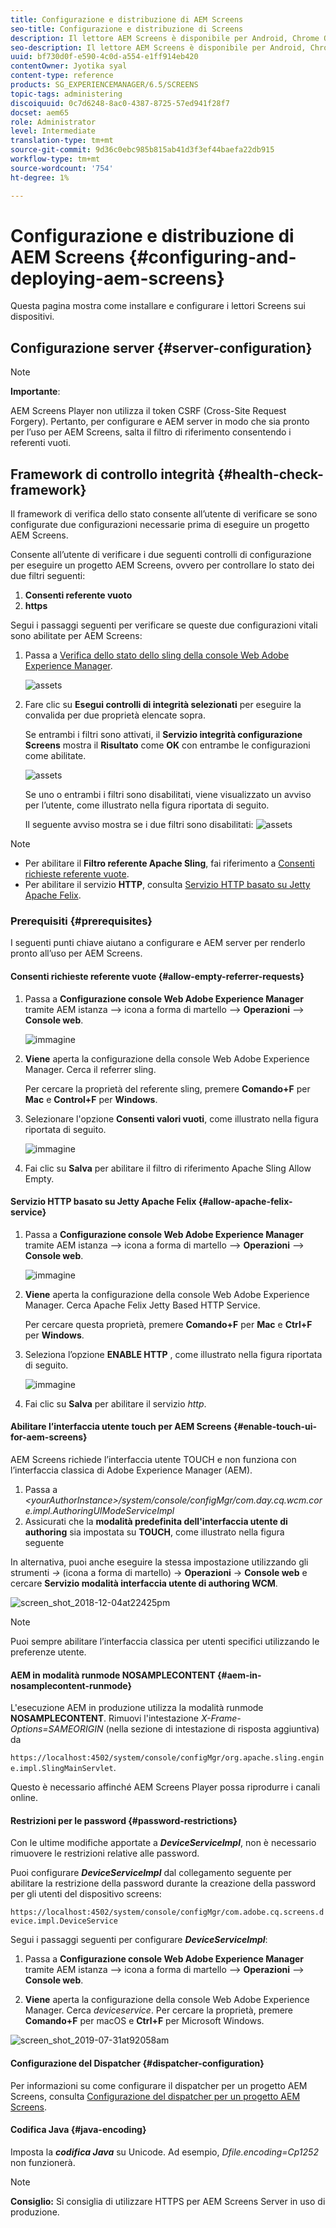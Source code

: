 ```yaml
---
title: Configurazione e distribuzione di AEM Screens
seo-title: Configurazione e distribuzione di Screens
description: Il lettore AEM Screens è disponibile per Android, Chrome OS, iOS e Windows. Questa pagina descrive la configurazione e l’implementazione di AEM Screens e riepiloga le linee guida per la selezione h/w del dispositivo di riproduzione.
seo-description: Il lettore AEM Screens è disponibile per Android, Chrome OS, iOS e Windows. Questa pagina descrive la configurazione e l’implementazione di AEM Screens e riepiloga le linee guida per la selezione h/w del dispositivo di riproduzione.
uuid: bf730d0f-e590-4c0d-a554-e1ff914eb420
contentOwner: Jyotika syal
content-type: reference
products: SG_EXPERIENCEMANAGER/6.5/SCREENS
topic-tags: administering
discoiquuid: 0c7d6248-8ac0-4387-8725-57ed941f28f7
docset: aem65
role: Administrator
level: Intermediate
translation-type: tm+mt
source-git-commit: 9d36c0ebc985b815ab41d3f3ef44baefa22db915
workflow-type: tm+mt
source-wordcount: '754'
ht-degree: 1%

---
```



# Configurazione e distribuzione di AEM Screens {#configuring-and-deploying-aem-screens}

Questa pagina mostra come installare e configurare i lettori Screens sui dispositivi.

## Configurazione server {#server-configuration}

>[!NOTE]
>
>**Importante**:
>
>AEM Screens Player non utilizza il token CSRF (Cross-Site Request Forgery). Pertanto, per configurare e AEM server in modo che sia pronto per l’uso per AEM Screens, salta il filtro di riferimento consentendo i referenti vuoti.

## Framework di controllo integrità {#health-check-framework}

Il framework di verifica dello stato consente all’utente di verificare se sono configurate due configurazioni necessarie prima di eseguire un progetto AEM Screens.

Consente all’utente di verificare i due seguenti controlli di configurazione per eseguire un progetto AEM Screens, ovvero per controllare lo stato dei due filtri seguenti:

1. **Consenti referente vuoto**
2. **https**

Segui i passaggi seguenti per verificare se queste due configurazioni vitali sono abilitate per AEM Screens:

1. Passa a [Verifica dello stato dello sling della console Web Adobe Experience Manager](http://localhost:4502/system/console/healthcheck?tags=screensconfigs&amp;overrideGlobalTimeout=).

   ![assets](assets/health-check1.png)


2. Fare clic su **Esegui controlli di integrità selezionati** per eseguire la convalida per due proprietà elencate sopra.

   Se entrambi i filtri sono attivati, il **Servizio integrità configurazione Screens** mostra il **Risultato** come **OK** con entrambe le configurazioni come abilitate.

   ![assets](assets/health-check2.png)

   Se uno o entrambi i filtri sono disabilitati, viene visualizzato un avviso per l’utente, come illustrato nella figura riportata di seguito.

   Il seguente avviso mostra se i due filtri sono disabilitati:
   ![assets](assets/health-check3.png)

>[!NOTE]
>
>* Per abilitare il **Filtro referente Apache Sling**, fai riferimento a [Consenti richieste referente vuote](/help/user-guide/configuring-screens-introduction.md#allow-empty-referrer-requests).
>* Per abilitare il servizio **HTTP**, consulta [Servizio HTTP basato su Jetty Apache Felix](/help/user-guide/configuring-screens-introduction.md#allow-apache-felix-service).


### Prerequisiti {#prerequisites}

I seguenti punti chiave aiutano a configurare e AEM server per renderlo pronto all’uso per AEM Screens.

#### Consenti richieste referente vuote {#allow-empty-referrer-requests}

1. Passa a **Configurazione console Web Adobe Experience Manager** tramite AEM istanza —> icona a forma di martello —> **Operazioni** —> **Console web**.

   ![immagine](assets/config/empty-ref1.png)

1. **Viene** aperta la configurazione della console Web Adobe Experience Manager. Cerca il referrer sling.

   Per cercare la proprietà del referente sling, premere **Comando+F** per **Mac** e **Control+F** per **Windows**.

1. Selezionare l&#39;opzione **Consenti valori vuoti**, come illustrato nella figura riportata di seguito.

   ![immagine](assets/config/empty-ref2.png)

1. Fai clic su **Salva** per abilitare il filtro di riferimento Apache Sling Allow Empty.


#### Servizio HTTP basato su Jetty Apache Felix {#allow-apache-felix-service}

1. Passa a **Configurazione console Web Adobe Experience Manager** tramite AEM istanza —> icona a forma di martello —> **Operazioni** —> **Console web**.

   ![immagine](assets/config/empty-ref1.png)

1. **Viene** aperta la configurazione della console Web Adobe Experience Manager. Cerca Apache Felix Jetty Based HTTP Service.

   Per cercare questa proprietà, premere **Comando+F** per **Mac** e **Ctrl+F** per **Windows**.

1. Seleziona l’opzione **ENABLE HTTP** , come illustrato nella figura riportata di seguito.

   ![immagine](assets/config/config-1.png)

1. Fai clic su **Salva** per abilitare il servizio *http*.

#### Abilitare l’interfaccia utente touch per AEM Screens {#enable-touch-ui-for-aem-screens}

AEM Screens richiede l’interfaccia utente TOUCH e non funziona con l’interfaccia classica di Adobe Experience Manager (AEM).

1. Passa a *&lt;yourAuthorInstance>/system/console/configMgr/com.day.cq.wcm.core.impl.AuthoringUIModeServiceImpl*
1. Assicurati che la **modalità predefinita dell&#39;interfaccia utente di authoring** sia impostata su **TOUCH**, come illustrato nella figura seguente

In alternativa, puoi anche eseguire la stessa impostazione utilizzando gli strumenti *->* (icona a forma di martello) -> **Operazioni** -> **Console web** e cercare **Servizio modalità interfaccia utente di authoring WCM**.

![screen_shot_2018-12-04at22425pm](assets/screen_shot_2018-12-04at22425pm.png)

>[!NOTE]
>
>Puoi sempre abilitare l’interfaccia classica per utenti specifici utilizzando le preferenze utente.

#### AEM in modalità runmode NOSAMPLECONTENT {#aem-in-nosamplecontent-runmode}

L&#39;esecuzione AEM in produzione utilizza la modalità runmode **NOSAMPLECONTENT**. Rimuovi l&#39;intestazione *X-Frame-Options=SAMEORIGIN* (nella sezione di intestazione di risposta aggiuntiva) da

`https://localhost:4502/system/console/configMgr/org.apache.sling.engine.impl.SlingMainServlet`.

Questo è necessario affinché AEM Screens Player possa riprodurre i canali online.

#### Restrizioni per le password {#password-restrictions}

Con le ultime modifiche apportate a ***DeviceServiceImpl***, non è necessario rimuovere le restrizioni relative alle password.

Puoi configurare ***DeviceServiceImpl*** dal collegamento seguente per abilitare la restrizione della password durante la creazione della password per gli utenti del dispositivo screens:

`https://localhost:4502/system/console/configMgr/com.adobe.cq.screens.device.impl.DeviceService`

Segui i passaggi seguenti per configurare ***DeviceServiceImpl***:

1. Passa a **Configurazione console Web Adobe Experience Manager** tramite AEM istanza —> icona a forma di martello —> **Operazioni** —> **Console web**.

1. **Viene** aperta la configurazione della console Web Adobe Experience Manager. Cerca *deviceservice*. Per cercare la proprietà, premere **Comando+F** per macOS e **Ctrl+F** per Microsoft Windows.

![screen_shot_2019-07-31at92058am](assets/screen_shot_2019-07-31at92058am.png)

#### Configurazione del Dispatcher {#dispatcher-configuration}

Per informazioni su come configurare il dispatcher per un progetto AEM Screens, consulta [Configurazione del dispatcher per un progetto AEM Screens](dispatcher-configurations-aem-screens.md).

#### Codifica Java {#java-encoding}

Imposta la ***codifica Java*** su Unicode. Ad esempio, *Dfile.encoding=Cp1252* non funzionerà.

>[!NOTE]
>**Consiglio:**
>Si consiglia di utilizzare HTTPS per AEM Screens Server in uso di produzione.








